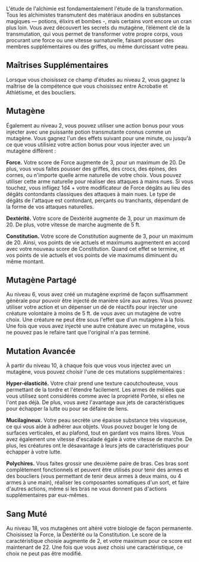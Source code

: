 L'étude de l'alchimie est fondamentalement l'étude de la transformation. Tous les alchimistes transmutent des matériaux anodins en substances magiques — potions, élixirs et bombes -, mais certains vont encore un cran plus loin. Vous avez découvert les secrets du mutagène, l’élément clé de la transmutation, qui vous permet de transformer votre propre corps, vous procurant une force ou une vitesse surnaturelle, faisant pousser des membres supplémentaires ou des griffes, ou même durcissant votre peau.

## Maîtrises Supplémentaires

Lorsque vous choisissez ce champ d'études au niveau 2, vous gagnez la maîtrise de la compétence que vous choisissez entre Acrobatie et Athlétisme, et des boucliers.

## Mutagène

Également au niveau 2, vous pouvez utiliser une action bonus pour vous injecter avec une puissante potion transmutante connus comme un mutagène. Vous gagnez l'un des effets suivant pour une minute, ou jusqu'à ce que vous utilisiez votre action bonus pour vous injecter avec un mutagène différent : 

**Force.** Votre score de Force augmente de 3, pour un maximum de 20. De plus, vous vous faites pousser des griffes, des crocs, des épines, des cornes, ou n'importe quelle arme naturelle de votre choix. Vous pouvez utiliser cette arme naturelle pour réaliser des attaques à mains nues. Si vous touchez, vous infligez 1d4 + votre modificateur de Force dégâts au lieu des dégâts contondants classiques des attaques à main nues. Le type de dégâts de l'attaque est contondant, perçants ou tranchants, dépendant de la forme de vos attaques naturelles.

**Dextérité.** Votre score de Dextérité augmente de 3, pour un maximum de 20. De plus, votre vitesse de marche augmente de 5 ft.

**Constitution.** Votre score de Constitution augmente de 3, pour un maximum de 20. Ainsi, vos points de vie actuels et maximums augmentent en accord avec votre nouveau score de Constitution. Quand cet effet se termine, et vos points de vie actuels et vos points de vie maximums diminuent du même montant.

## Mutagène Partagé

Au niveau 6, vous avez créé un mutagène exprimé de façon suffisamment générale pour pouvoir être injecté de manière sûre aux autres. Vous pouvez utiliser votre action et un dépenser un dé de réactifs pour injecter une créature volontaire à moins de 5 ft. de vous avec un mutagène de votre choix. Une créature ne peut être sous l'effet que d'un mutagène à la fois. Une fois que vous avez injecté une autre créature avec un mutagène, vous ne pouvez pas le refaire tant que l'original n'a pas terminé.

## Mutation Avancée

À partir du niveau 10, à chaque fois que vous vous injectez avec un mutagène, vous pouvez choisir l'une de ces mutations supplémentaires : 

**Hyper-élasticité.** Votre chair prend une texture caoutchouteuse, vous permettant de la tordre et l'étendre facilement. Les armes de mêlées que vous utilisez sont considérés comme avec la propriété Portée, si elles ne l'ont pas déjà. De plus, vous avez l'avantage aux jets de caractéristiques pour échapper la lutte ou pour se défaire de liens.

**Mucilagineux.** Votre peau secrète une épaisse substance très visqueuse, ce qui vous aide à adhérer aux objets. Vous pouvez bouger le long de surfaces verticales, et au plafond, tout en gardant vos mains libres. Vous avez également une vitesse d'escalade égale à votre vitesse de marche. De plus, les créatures ont le désavantage à leurs jets de caractéristiques pour échapper à votre lutte.

**Polychires.** Vous faites grossir une deuxième paire de bras. Ces bras sont complètement fonctionnels et peuvent être utilisés pour tenir des armes et des boucliers (vous permettant de tenir deux armes à deux mains, ou 4 armes à une main), réaliser les composantes somatiques d'un sort, et faire d'autres actions, même si les bras ne vous donnent pas d'actions supplémentaires par eux-mêmes.

## Sang Muté

Au niveau 18, vos mutagènes ont altéré votre biologie de façon permanente. Choisissez la Force, la Dextérité ou la Constitution. Le score de la caractéristique choisie augmente de 2, et votre maximum pour ce score est maintenant de 22. Une fois que vous avez choisi une caractéristique, ce choix ne peut pas être modifié.